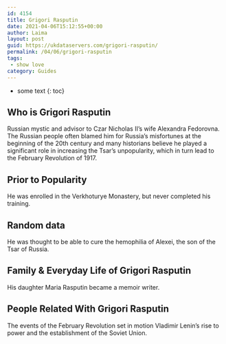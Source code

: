 ```yaml
---
id: 4154
title: Grigori Rasputin
date: 2021-04-06T15:12:55+00:00
author: Laima
layout: post
guid: https://ukdataservers.com/grigori-rasputin/
permalink: /04/06/grigori-rasputin
tags:
 - show love
category: Guides
---
```


* some text
{: toc}


## Who is Grigori Rasputin
                  
                  
                  
Russian mystic and advisor to Czar Nicholas II&#8217;s wife Alexandra Fedorovna. The Russian people often blamed him for Russia&#8217;s misfortunes at the beginning of the 20th century and many historians believe he played a significant role in increasing the Tsar&#8217;s unpopularity, which in turn lead to the February Revolution of 1917.
                  
              
            
              
            
                
                
                
## Prior to Popularity
                  
                  
                  
He was enrolled in the Verkhoturye Monastery, but never completed his training.
                  
              
            
              
            
                
                
                
## Random data
                  
                  
                  
He was thought to be able to cure the hemophilia of Alexei, the son of the Tsar of Russia.
                  
              
            
              
            
                
                
                
## Family & Everyday Life of Grigori Rasputin
                  
                  
                  
His daughter Maria Rasputin became a memoir writer.
                  
              
            
              
            
                
                
                
## People Related With Grigori Rasputin
                  
                  
                  
The events of the February Revolution set in motion Vladimir Lenin&#8217;s rise to power and the establishment of the Soviet Union.
                  
              
            
              
            
                
              
            
              
              
            
            
              
            
          
          
          